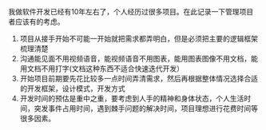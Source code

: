 
我做软件开发已经有10年左右了，个人经历过很多项目。在此记录一下管理项目者应该有的考虑。

1. 项目从接手开始不可能一开始就把需求都弄明白，但是必须把主要的逻辑框架梳理清楚
2. 沟通能见面不用视频语音，能视频语音不用图表，能用图表图像不用文档，能用文档不用打字(文档这种东西不适合快速迭代开发）
3. 开始项目前期要先花比较多一点时间弄清需求，然后再根据整体情况选择合适的开发框架，设计模式，开发方式
4. 开发时间的预估是重中之重，要考虑到人手的精神和身体状态，个人生活时间，突发事件占用时间，遇到棘手问题的解决时间，项目理想进行花费时间等很多因素。
